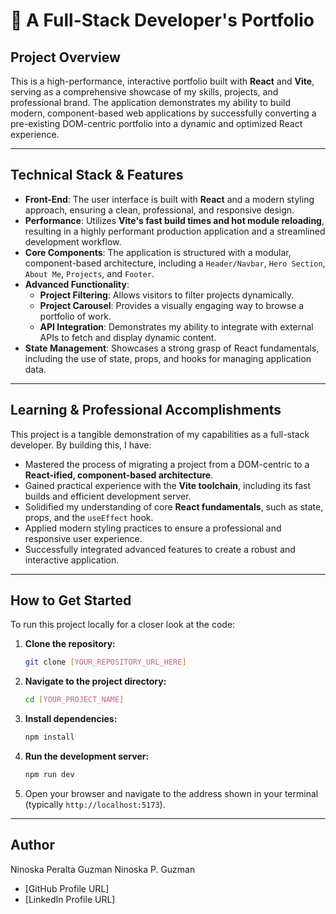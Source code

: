 # 🚀 A Full-Stack Developer's Portfolio

## Project Overview

This is a high-performance, interactive portfolio built with **React** and **Vite**, serving as a comprehensive showcase of my skills, projects, and professional brand. The application demonstrates my ability to build modern, component-based web applications by successfully converting a pre-existing DOM-centric portfolio into a dynamic and optimized React experience.

---

## Technical Stack & Features

* **Front-End**: The user interface is built with **React** and a modern styling approach, ensuring a clean, professional, and responsive design.
* **Performance**: Utilizes **Vite's fast build times and hot module reloading**, resulting in a highly performant production application and a streamlined development workflow.
* **Core Components**: The application is structured with a modular, component-based architecture, including a `Header/Navbar`, `Hero Section`, `About Me`, `Projects`, and `Footer`.
* **Advanced Functionality**:
    * **Project Filtering**: Allows visitors to filter projects dynamically.
    * **Project Carousel**: Provides a visually engaging way to browse a portfolio of work.
    * **API Integration**: Demonstrates my ability to integrate with external APIs to fetch and display dynamic content.
* **State Management**: Showcases a strong grasp of React fundamentals, including the use of state, props, and hooks for managing application data.

---

## Learning & Professional Accomplishments

This project is a tangible demonstration of my capabilities as a full-stack developer. By building this, I have:

* Mastered the process of migrating a project from a DOM-centric to a **React-ified, component-based architecture**.
* Gained practical experience with the **Vite toolchain**, including its fast builds and efficient development server.
* Solidified my understanding of core **React fundamentals**, such as state, props, and the `useEffect` hook.
* Applied modern styling practices to ensure a professional and responsive user experience.
* Successfully integrated advanced features to create a robust and interactive application.

---

## How to Get Started

To run this project locally for a closer look at the code:

1.  **Clone the repository:**
    ```bash
    git clone [YOUR_REPOSITORY_URL_HERE]
    ```
2.  **Navigate to the project directory:**
    ```bash
    cd [YOUR_PROJECT_NAME]
    ```
3.  **Install dependencies:**
    ```bash
    npm install
    ```
4.  **Run the development server:**
    ```bash
    npm run dev
    ```
5.  Open your browser and navigate to the address shown in your terminal (typically `http://localhost:5173`).

---

## Author
Ninoska Peralta Guzman
Ninoska P. Guzman
* [GitHub Profile URL]
* [LinkedIn Profile URL]
